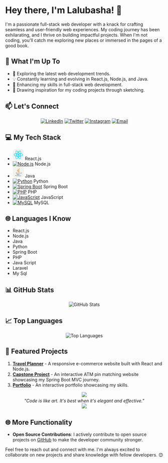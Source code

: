 <!-- Lalubasha -->
# Hey there, I'm Lalubasha! 👋

<!-- Brief Introduction -->
I'm a passionate full-stack web developer with a knack for crafting seamless and user-friendly web experiences. My coding journey has been exhilarating, and I thrive on building impactful projects. When I'm not coding, you'll catch me exploring new places or immersed in the pages of a good book.

<!-- Your Interests -->
## 🚀 What I'm Up To

- 🌱 Exploring the latest web development trends.
- 💡 Constantly learning and evolving in React.js, Node.js, and Java.
- 🔭 Enhancing my skills in full-stack web development.
- 🎨 Drawing inspiration for my coding projects through sketching.

<!-- Let's Connect -->
## 📫 Let's Connect

<p align="center">
  <a href="https://www.linkedin.com/in/lalubasha/"><img src="https://img.icons8.com/color/48/000000/linkedin.png" alt="LinkedIn"/></a>
  <a href="https://twitter.com/Lalbasha111"><img src="https://img.icons8.com/color/48/000000/twitter.png" alt="Twitter"/></a>
  <a href="https://www.instagram.com/_lalu__basha_/"><img src="https://img.icons8.com/color/48/000000/instagram-new.png" alt="Instagram"/></a>
  <a href="mailto:lallalbasha111.com"><img src="https://img.icons8.com/color/48/000000/email.png" alt="Email"/></a>
</p>

<!-- My Tech Stack -->

## 💻 My Tech Stack


- <a href="https://reactjs.org/"><img src="https://raw.githubusercontent.com/tandpfun/skill-icons/59059d9d1a2c092696dc66e00931cc1181a4ce1f/icons/React-Light.svg" width="35" height="35"></a> React.js
- [![Node.js](https://img.icons8.com/color/48/000000/nodejs.png)](https://nodejs.org/) Node.js
-  <a href="https://java.com/"><img src="https://raw.githubusercontent.com/tandpfun/skill-icons/59059d9d1a2c092696dc66e00931cc1181a4ce1f/icons/Java-Light.svg" width="35" height="35"></a> Java
- [![Python](https://img.icons8.com/color/48/000000/python.png)](https://www.python.org/) Python
- [![Spring Boot](https://img.icons8.com/color/48/000000/spring-logo.png)](https://spring.io/projects/spring-boot) Spring Boot
- [![PHP](https://img.icons8.com/color/48/000000/php.png)](https://www.php.net/) PHP
- [![JavaScript](https://img.icons8.com/color/48/000000/javascript.png)](https://developer.mozilla.org/en-US/docs/Web/JavaScript) JavaScript
- [![MySQL](https://img.icons8.com/color/48/000000/mysql.png)](https://www.mysql.com/) MySQL





<!-- Languages I Know -->
## 🌐 Languages I Know

- React.js
- Node.js
- Java
- Python
- Spring Boot
- PHP
- Java Script
- Laravel
- My Sql

<!-- GitHub Stats -->
## 📊 GitHub Stats

<p align="center">
  <img src="https://github-readme-stats.vercel.app/api?username=Lalubasha&show_icons=true&theme=radical" alt="GitHub Stats"/>
</p>

<!-- Top Languages -->
## 📈 Top Languages

<p align="center">
  <img src="https://github-readme-stats.vercel.app/api/top-langs/?username=Lalubasha&layout=compact&theme=radical" alt="Top Languages"/>
</p>

<!-- Featured Projects -->
## 🌟 Featured Projects

1. [**Travel Planner**](https://github.com/Lalubasha/Travel_Planner) - A responsive e-commerce website built with React and Node.js.
2. [**Capstone Project**](https://github.com/Lalubasha/Capstone_Project) - An interactive ATM pin matching website showcasing my Spring Boot MVC journey.
3. [**Portfolio**](https://github.com/Lalubasha/Portfolio) - An interactive portfolio showcasing my skills.

<!-- Footer -->
<p align="center">
  <img src="https://img.icons8.com/ios-filled/50/000000/quote-left.png"/>
  <br/>
  <em>"Code is like art. It's best when it's elegant and effective."</em>
  <br/>
  <img src="https://img.icons8.com/ios-filled/50/000000/quote-right.png"/>
</p>

<!-- Additional Functionality -->
## 🌐 More Functionality


- **Open Source Contributions**: I actively contribute to open source projects on [GitHub](https://github.com/Lalubasha) to make the developer community stronger.

Feel free to reach out and connect with me. I'm always excited to collaborate on new projects and share knowledge with fellow developers. 😊
